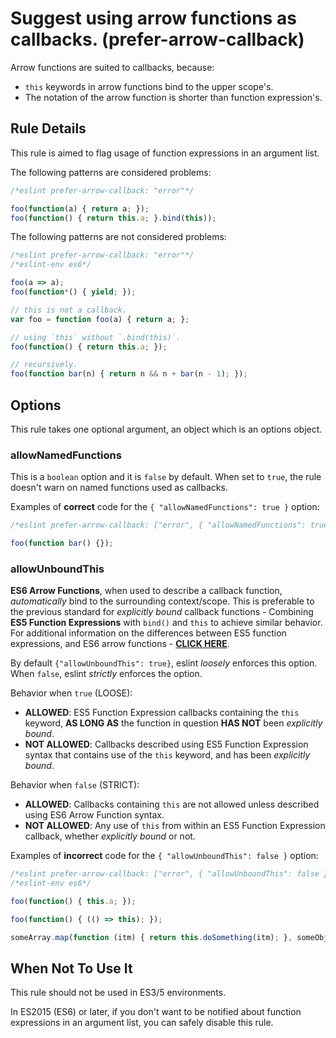 # Suggest using arrow functions as callbacks. (prefer-arrow-callback)

Arrow functions are suited to callbacks, because:

- `this` keywords in arrow functions bind to the upper scope's.
- The notation of the arrow function is shorter than function expression's.

## Rule Details

This rule is aimed to flag usage of function expressions in an argument list.

The following patterns are considered problems:

```js
/*eslint prefer-arrow-callback: "error"*/

foo(function(a) { return a; });
foo(function() { return this.a; }.bind(this));
```

The following patterns are not considered problems:

```js
/*eslint prefer-arrow-callback: "error"*/
/*eslint-env es6*/

foo(a => a);
foo(function*() { yield; });

// this is not a callback.
var foo = function foo(a) { return a; };

// using `this` without `.bind(this)`.
foo(function() { return this.a; });

// recursively.
foo(function bar(n) { return n && n + bar(n - 1); });
```

## Options

This rule takes one optional argument, an object which is an options object.

### allowNamedFunctions

This is a `boolean` option and it is `false` by default. When set to `true`, the rule doesn't warn on named functions used as callbacks.

Examples of **correct** code for the `{ "allowNamedFunctions": true }` option:

```js
/*eslint prefer-arrow-callback: ["error", { "allowNamedFunctions": true }]*/

foo(function bar() {});
```

### allowUnboundThis

__ES6 Arrow Functions__, when used to describe a callback function, _automatically_ bind to the surrounding context/scope. This is preferable to the previous standard for _explicitly bound_ callback functions - Combining __ES5 Function Expressions__ with `bind()` and `this` to achieve similar behavior. For additional information on the differences between ES5 function expressions, and ES6 arrow functions - [__CLICK HERE__]('https://developer.mozilla.org/en-US/docs/Web/JavaScript/Reference/Functions/Arrow_functions').

By default `{"allowUnboundThis": true}`, eslint _loosely_ enforces this option. When `false`, eslint _strictly_ enforces the option.

Behavior when `true` (LOOSE):

- __ALLOWED__: ES5 Function Expression callbacks containing the `this` keyword, __AS LONG AS__ the function in question __HAS NOT__ been _explicitly bound_.
- __NOT ALLOWED__: Callbacks described using ES5 Function Expression syntax that contains use of the `this` keyword, and has been _explicitly bound_.

Behavior when `false` (STRICT):

- __ALLOWED__: Callbacks containing `this` are not allowed unless described using ES6 Arrow Function syntax.
- __NOT ALLOWED__: Any use of `this` from within an ES5 Function Expression callback, whether _explicitly bound_ or not.

Examples of **incorrect** code for the `{ "allowUnboundThis": false }` option:

```js
/*eslint prefer-arrow-callback: ["error", { "allowUnboundThis": false }]*/
/*eslint-env es6*/

foo(function() { this.a; });

foo(function() { (() => this); });

someArray.map(function (itm) { return this.doSomething(itm); }, someObject);
```

## When Not To Use It

This rule should not be used in ES3/5 environments.

In ES2015 (ES6) or later, if you don't want to be notified about function expressions in an argument list, you can safely disable this rule.
